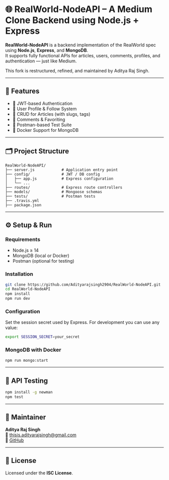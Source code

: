 
# 🌐 RealWorld-NodeAPI – A Medium Clone Backend using Node.js + Express

**RealWorld-NodeAPI** is a backend implementation of the RealWorld spec using **Node.js**, **Express**, and **MongoDB**.  
It supports fully functional APIs for articles, users, comments, profiles, and authentication — just like Medium.

This fork is restructured, refined, and maintained by Aditya Raj Singh.

---

## 🚀 Features

- 🔐 JWT-based Authentication
- 👤 User Profile & Follow System
- 📝 CRUD for Articles (with slugs, tags)
- 💬 Comments & Favoriting
- 🧪 Postman-based Test Suite
- 🐳 Docker Support for MongoDB

---

## 🗂 Project Structure

```
RealWorld-NodeAPI/
├── server.js            # Application entry point
├── config/              # JWT / DB config
│   ├── app.js           # Express configuration
│   └── ...
├── routes/              # Express route controllers
├── models/              # Mongoose schemas
├── tests/               # Postman tests
├── .travis.yml
├── package.json
```

---

## ⚙️ Setup & Run

### Requirements

- Node.js ≥ 14
- MongoDB (local or Docker)
- Postman (optional for testing)

### Installation

```bash
git clone https://github.com/Adityarajsingh2904/RealWorld-NodeAPI.git
cd RealWorld-NodeAPI
npm install
npm run dev
```

### Configuration

Set the session secret used by Express. For development you can use any value:

```bash
export SESSION_SECRET=your_secret
```

### MongoDB with Docker

```bash
npm run mongo:start
```

---

## 📮 API Testing

```bash
npm install -g newman
npm test
```

---

## 👤 Maintainer

**Aditya Raj Singh**  
📧 thisis.adityarajsingh@gmail.com  
🔗 [GitHub](https://github.com/Adityarajsingh2904)

---

## 📜 License

Licensed under the **ISC License**.
